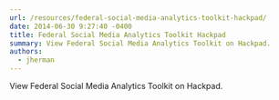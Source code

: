 ```yaml
---
url: /resources/federal-social-media-analytics-toolkit-hackpad/
date: 2014-06-30 9:27:40 -0400
title: Federal Social Media Analytics Toolkit Hackpad
summary: View Federal Social Media Analytics Toolkit on Hackpad.
authors:
  - jherman
---
```


View Federal Social Media Analytics Toolkit on Hackpad.